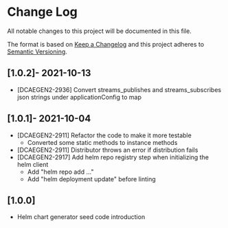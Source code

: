 # Change Log

All notable changes to this project will be documented in this file.

The format is based on [Keep a Changelog](http://keepachangelog.com/)
and this project adheres to [Semantic Versioning](http://semver.org/).

## [1.0.2]- 2021-10-13
*  [DCAEGEN2-2936] Convert streams_publishes and streams_subscribes json strings under applicationConfig to map

## [1.0.1]- 2021-10-04

*  [DCAEGEN2-2911] Refactor the code to make it more testable
    - Converted some static methods to instance methods
*  [DCAEGEN2-2911] Distributor throws an error if distribution fails
*  [DCAEGEN2-2917] Add helm repo registry step when initializing the helm client
    - Add "helm repo add ..."
    - Add "helm deployment update" before linting

## [1.0.0]

* Helm chart generator seed code introduction
